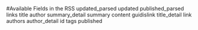 #Available Fields in the RSS
updated_parsed
updated
published_parsed
links
title
author
summary_detail
summary
content
guidislink
title_detail
link
authors
author_detail
id
tags
published